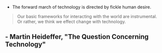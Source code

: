 - The forward march of technology is directed by fickle human desire.
>Our basic frameworks for interacting with the world are instrumental. Or rather, we think we effect change with technology.
>
\- Martin Heideffer, "The Question Concerning Technology"
- 